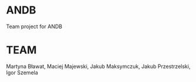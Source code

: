 # ANDB
Team project for ANDB

# TEAM
Martyna Bławat, Maciej Majewski, Jakub Maksymczuk, Jakub Przestrzelski, Igor Szemela 
